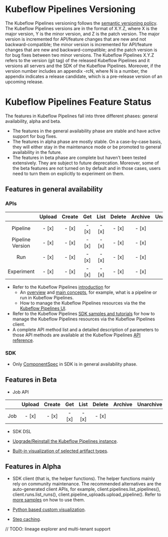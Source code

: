 # Kubeflow Pipelines Versioning

The Kubeflow Pipelines versioning follows the [semantic versioning policy](https://semver.org/). The Kubeflow Pipelines versions are in the format of X.Y.Z, where X is the major version, Y is the minor version, and Z is the patch version. The major version is incremented for API/feature changes that are new and not backward-compatible; the minor version is incremented for API/feature changes that are new and backward-compatible; and the patch version is for bug fixes between two minor versions. The Kubeflow Pipelines X.Y.Z refers to the version (git tag) of the released Kubeflow Pipelines and it versions all servers and the SDK of the Kubeflow Pipelines. Moreover, if the version number includes an appendix -rcN, where N is a number, the appendix indicates a release candidate, which is a pre-release version of an upcoming release.

# Kubeflow Pipelines Feature Status

The features in Kubeflow Pipelines fall into three different phases: general availability,
alpha and beta.

- The features in the general availability phase are stable and have active support for bug fixes.
- The features in alpha phase are mostly stable. On a case-by-case basis, they will either
stay in the maintenance mode or be promoted to general availability in the future.
- The features in beta phase are complete but haven't been tested extensively. They are subject to
future deprecation. Moreover, some of the beta features are not turned on by default and in those cases, users need to turn them on explicitly to experiment on them.

## Features in general availability

### APIs

|                  | Upload | Create | Get | List | Delete | Archive | Unarchive | Enable | Disable | Terminate | Retry |
|:----------------:|:------:|:------:|:---:|:----:|:------:|:-------:|:---------:|:------:|:-------:|:---------:|:-----:|
| Pipeline         | - [x]  |  - [x] |- [x]|- [x] | - [x]  | - [x]   | - [x]     |
| Pipeline Version | - [x]  |  - [x] |- [x]|- [x] | - [x]  | - [x]   | - [x]     |
| Run              | - [x]  |  - [x] |- [x]|- [x] | - [x]  | - [x]   | - [x]     |        |         | - [x]     | - [x] |
| Experiment       | - [x]  |  - [x] |- [x]|- [x] | - [x]  | - [x]   | - [x]     |

* Refer to the Kubeflow Pipelines [introduction]((https://www.kubeflow.org/docs/pipelines/overview/)) for
  - An [overview](https://www.kubeflow.org/docs/pipelines/overview/pipelines-overview/) and [main concepts](https://www.kubeflow.org/docs/pipelines/overview/concepts/), for example, what is a pipeline or run in Kubeflow Pipelines.
  - How to manage the Kubeflow Pipelines resources via the the [Kubeflow Pipelines UI](https://www.kubeflow.org/docs/pipelines/overview/interfaces/).
* Refer to the Kubeflow Pipelines [SDK samples and tutorials](https://www.kubeflow.org/docs/pipelines/tutorials/sdk-examples/)
for how to manage the Kubeflow Pipelines resources via the Kubeflow Pipelines client.
* A complete API method list and a detailed description of parameters to those API methods are available at the Kubeflow Pipelines [API reference](https://www.kubeflow.org/docs/pipelines/reference/api/kubeflow-pipeline-api-spec/).

### SDK

* Only [ComponentSpec](https://github.com/kubeflow/pipelines/blob/master/sdk/python/kfp/components/structures/components.json_schema.json) in SDK is in general availability phase.

## Features in Beta

* Job API

|                  | Upload | Create | Get | List | Delete | Archive | Unarchive | Enable | Disable | Terminate | Retry |
|:----------------:|:------:|:------:|:---:|:----:|:------:|:-------:|:---------:|:------:|:-------:|:---------:|:-----:|
| Job              | - [x]  |  - [x] |- [x]|- [x] | - [x]  |         |           | - [x]  | - [x]   |


* SDK DSL

* [Upgrade/Reinstall the Kubeflow Pipelines instance](https://www.kubeflow.org/docs/pipelines/upgrade/).

* [Built-in visualization of selected artifact types](https://www.kubeflow.org/docs/pipelines/sdk/output-viewer/).


## Features in Alpha

* SDK client (that is, the helper functions). The helper functions mainly rely
on community maintenance. The recommended alternatives are the auto-generated
client APIs, for example, client.pipelines.list_pipelines(),
client.runs.list_runs(), client.pipeline_uploads.upload_pipeline(). Refer to
[more samples](https://www.kubeflow.org/docs/pipelines/tutorials/sdk-examples/)
on how to use them.

* [Python based custom visualization](https://www.kubeflow.org/docs/pipelines/sdk/python-based-visualizations/).

* [Step caching](https://www.kubeflow.org/docs/pipelines/caching/).

// TODO: lineage explorer and multi-tenant support




